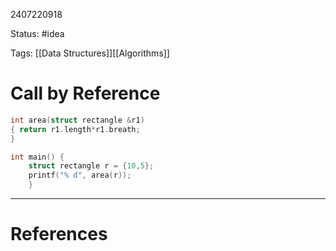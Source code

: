 2407220918

Status: #idea

Tags: [[Data Structures]][[Algorithms]]

# Call by Reference


```c++
int area(struct rectangle &r1) 
{ return r1.length*r1.breath; 
} 

int main() { 
	struct rectangle r = {10,5}; 
	printf("% d", area(r)); 
	}
```

---
# References
